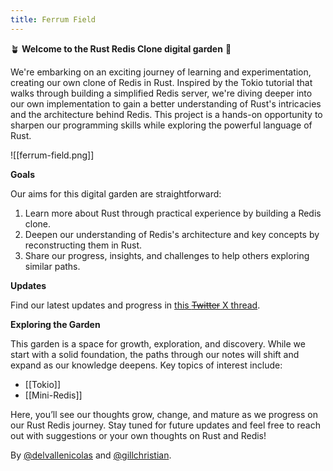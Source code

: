 ```yaml
---
title: Ferrum Field
---
```


🪴 **Welcome to the Rust Redis Clone digital garden** 🦀

We're embarking on an exciting journey of learning and experimentation, creating our own clone of Redis in Rust. Inspired by the Tokio tutorial that walks through building a simplified Redis server, we're diving deeper into our own implementation to gain a better understanding of Rust's intricacies and the architecture behind Redis. This project is a hands-on opportunity to sharpen our programming skills while exploring the powerful language of Rust.

![[ferrum-field.png]]

**Goals**

Our aims for this digital garden are straightforward:

1. Learn more about Rust through practical experience by building a Redis clone.
2. Deepen our understanding of Redis's architecture and key concepts by reconstructing them in Rust.
3. Share our progress, insights, and challenges to help others exploring similar paths.

**Updates**

Find our latest updates and progress in [this ~~Twitter~~ X thread](https://x.com/gillchristian/status/1784527143952609395).

**Exploring the Garden**

This garden is a space for growth, exploration, and discovery. While we start with a solid foundation, the paths through our notes will shift and expand as our knowledge deepens. Key topics of interest include:

- [[Tokio]]
- [[Mini-Redis]]

Here, you’ll see our thoughts grow, change, and mature as we progress on our Rust Redis journey. Stay tuned for future updates and feel free to reach out with suggestions or your own thoughts on Rust and Redis!

By [@delvallenicolas](https://twitter.com/delvallenicolas) and [@gillchristian](https://twitter.com/gillchristian).